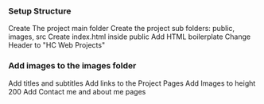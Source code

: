 ### Setup Structure

Create The project main folder
Create the project sub folders: public, images, src
Create index.html inside public
Add HTML boilerplate
Change Header to "HC Web Projects"

### Add images to the images folder

Add titles and subtitles
Add links to the Project Pages
Add Images to height 200
Add Contact me and about me pages
